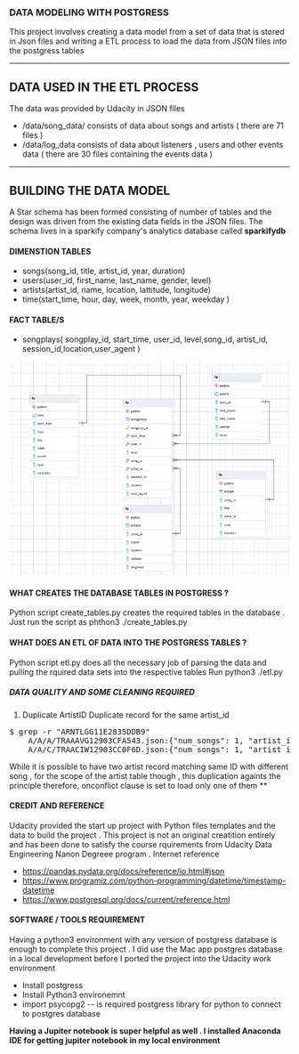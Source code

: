 ### DATA MODELING WITH POSTGRESS 
This project involves creating a data model from a set of data that is stored in Json files  and writing a ETL process to load the data from JSON files into the postgress tables 
***

## DATA USED IN THE ETL PROCESS 
  The data was provided by Udacity in JSON files 

* /data/song_data/ consists of data about songs and artists ( there are 71 files )
* /data/log_data consists of data about listeners , users and other events data ( there are 30 files containing the events data )

***

## BUILDING THE DATA MODEL 
A Star schema has been formed consisting of number of tables  and the design was driven from the existing data fields in the JSON files. 
The schema lives in a sparkify company's analytics database called **sparkifydb**

#### DIMENSTION TABLES 
   * songs(song_id, title, artist_id, year, duration)
   * users(user_id, first_name, last_name, gender, level)
   * artists(artist_id, name, location, lattitude, longitude) 
   * time(start_time, hour, day, week, month, year, weekday )

#### FACT TABLE/S 
  * songplays( songplay_id, start_time, user_id, level,song_id, artist_id, session_id,location,user_agent )

![Optional Text](/images/erd.PNG)

####  WHAT CREATES THE DATABASE TABLES IN POSTGRESS ? 
  Python script create_tables.py creates the required tables in the database . Just run the script as 
    phthon3 ./create_tables.py 

####  WHAT  DOES AN ETL OF DATA INTO THE POSTGRESS TABLES  ? 
  Python script etl.py does all the necessary job of parsing the data and pulling the rquired data sets into the respective tables
  Run python3 ./etl.py 

##### DATA QUALITY AND SOME CLEANING REQUIRED 
1. Duplicate ArtistID 
   Duplicate record for the same artist_id 
<pre>
$ grep -r "ARNTLGG11E2835DDB9"
    A/A/A/TRAAAVG12903CFA543.json:{"num_songs": 1, "artist_id": "ARNTLGG11E2835DDB9", "artist_latitude": null, "artist_longitude": null, "artist_location": "", "artist_name": "Clp", "song_id": "SOUDSGM12AC9618304", "title": "Insatiable (Instrumental Version)", "duration": 266.39628, "year": 0}
    A/A/C/TRAACIW12903CC0F6D.json:{"num_songs": 1, "artist_id": "ARNTLGG11E2835DDB9", "artist_latitude": null, "artist_longitude": null, "artist_location": "", "artist_name": "Clp", "song_id": "SOZQDIU12A58A7BCF6", "title": "Superconfidential", "duration": 338.31138, "year": 0}
</pre>

While it is possible to have two artist record matching same ID with different song , for the scope of the artist table though , this duplication againts the principle 
therefore, onconflict clause is set to load only one of them 
**

  
####  CREDIT AND REFERENCE 
Udacity provided the start up project with Python files templates and the data to build the project .  This project is not an original creatition entirely and has been done to satisfy the course rquirements from Udacity Data Engineering Nanon Degreee program .
Internet reference 
- https://pandas.pydata.org/docs/reference/io.html#json
- https://www.programiz.com/python-programming/datetime/timestamp-datetime
- https://www.postgresql.org/docs/current/reference.html


#### SOFTWARE / TOOLS REQUIREMENT 
  Having a python3 environment with any version of postgress database is enough to complete this project . I did use the Mac app postgres database in a local development before I ported the project into the Udacity work environment 
  - Install postgress 
  - Install Python3 environemnt 
  - import psycopg2 -- is required postgress library for python to connect to postgres database 

  **Having a Jupiter notebook is super helpful as well . I installed Anaconda IDE for getting jupiter notebook in my local environment**

